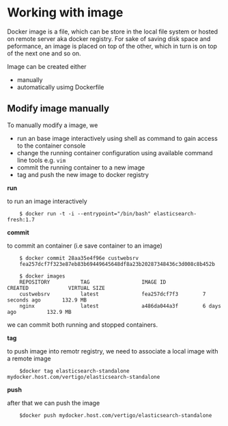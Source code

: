 # Working with image

Docker image is a file, which can be store in the local file system or hosted on remote server aka docker registry. For sake of saving disk space and peformance, an image is placed on top of the other, which in turn is on top of the next one and so on.

Image can be created either 

* manually 
* automatically usimg Dockerfile

## Modify image manually

To manually modify a image, we 

* run an base image interactively using shell as command to gain access to the container console
* change the running container configuration using available command line tools e.g. `vim`
* commit the running container to a new image
* tag and push the new image to docker registry

**run**

to run an image interactively

        $ docker run -t -i --entrypoint="/bin/bash" elasticsearch-fresh:1.7

**commit**

to commit an container (i.e save container to an image)

        $ docker commit 28aa35e4f96e custwebsrv
        fea257dcf7f323e87eb83b69449645648df8a23b20287348436c3d008c8b452b

        $ docker images
        REPOSITORY          TAG                 IMAGE ID            CREATED             VIRTUAL SIZE
        custwebsrv          latest              fea257dcf7f3        7 seconds ago       132.9 MB
        nginx               latest              a486da044a3f        6 days ago          132.9 MB

we can commit both running and stopped containers.

**tag**

to push image into remotr registry, we need to associate a local image with a remote image

        $docker tag elasticsearch-standalone mydocker.host.com/vertigo/elasticsearch-standalone

**push**

after that we can push the image

        $docker push mydocker.host.com/vertigo/elasticsearch-standalone
